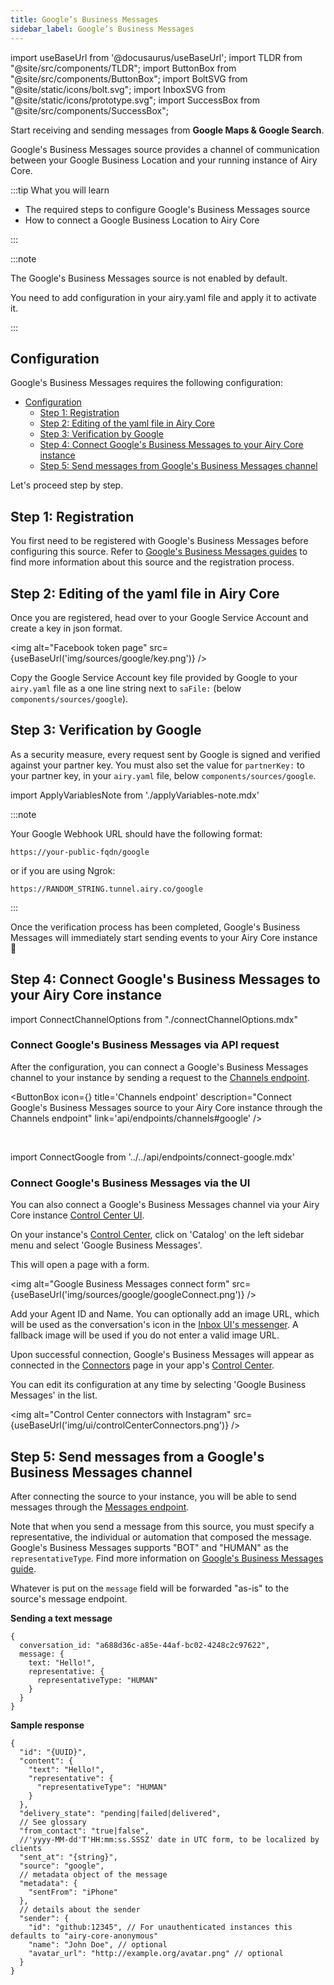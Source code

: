 ```yaml
---
title: Google’s Business Messages
sidebar_label: Google’s Business Messages
---
```


import useBaseUrl from '@docusaurus/useBaseUrl';
import TLDR from "@site/src/components/TLDR";
import ButtonBox from "@site/src/components/ButtonBox";
import BoltSVG from "@site/static/icons/bolt.svg";
import InboxSVG from "@site/static/icons/prototype.svg";
import SuccessBox from "@site/src/components/SuccessBox";

<TLDR>

Start receiving and sending messages from **Google Maps & Google Search**.

</TLDR>

Google's Business Messages source provides a channel of communication between your Google
Business Location and your running instance of Airy Core.

:::tip What you will learn

- The required steps to configure Google's Business Messages source
- How to connect a Google Business Location to Airy Core

:::

:::note

The Google's Business Messages source is not enabled by default.

You need to add configuration in your airy.yaml file and apply it to activate it.

:::

## Configuration

Google's Business Messages requires the following configuration:

- [Configuration](#configuration)
  - [Step 1: Registration](#step-1-registration)
  - [Step 2: Editing of the yaml file in Airy Core](#step-2-editing-of-the-yaml-file-in-airy-core)
  - [Step 3: Verification by Google](#step-3-verification-by-google)
  - [Step 4: Connect Google's Business Messages to your Airy Core instance](#step-4-connect-googles-business-messages-to-your-airy-core-instance)
  - [Step 5: Send messages from Google's Business Messages channel](#step-5-send-messages-from-a-googles-business-messages-channel)

Let's proceed step by step.

## Step 1: Registration

You first need to be registered with Google's Business Messages before
configuring this source. Refer to [Google's Business Messages
guides](https://developers.google.com/business-communications/business-messages/guides)
to find more information about this source and the registration process.

## Step 2: Editing of the yaml file in Airy Core

Once you are registered, head over to your Google Service Account and create a key in json format.

<img alt="Facebook token page" src={useBaseUrl('img/sources/google/key.png')} />

Copy the Google Service Account key file provided by Google to
your `airy.yaml` file as a one line string next to `saFile:` (below `components/sources/google`).

## Step 3: Verification by Google

As a security measure, every request sent by Google is signed and verified
against your partner key. You must also set the value for `partnerKey:` to your partner key,
in your `airy.yaml` file, below `components/sources/google`.

import ApplyVariablesNote from './applyVariables-note.mdx'

<ApplyVariablesNote />

:::note

Your Google Webhook URL should have the following format:

```
https://your-public-fqdn/google
```

or if you are using Ngrok:

```
https://RANDOM_STRING.tunnel.airy.co/google
```

:::

<SuccessBox>

Once the verification process has been completed, Google's Business Messages will immediately start sending events to your Airy Core instance 🎉

</SuccessBox>

## Step 4: Connect Google's Business Messages to your Airy Core instance

import ConnectChannelOptions from "./connectChannelOptions.mdx"

<ConnectChannelOptions />

### Connect Google's Business Messages via API request

After the configuration, you can connect a Google's Business Messages channel to your instance by sending a request to the [Channels endpoint](/api/endpoints/channels#google).

<ButtonBox
icon={<BoltSVG />}
title='Channels endpoint'
description="Connect Google's Business Messages source to your Airy Core instance through the Channels endpoint"
link='api/endpoints/channels#google'
/>

<br/>

import ConnectGoogle from '../../api/endpoints/connect-google.mdx'

<ConnectGoogle />

### Connect Google's Business Messages via the UI

You can also connect a Google's Business Messages channel via your Airy Core instance [Control Center UI](/ui/control-center/introduction).

On your instance's [Control Center](/ui/control-center/introduction), click on 'Catalog' on the left sidebar menu and select 'Google Business Messages'.

This will open a page with a form.

<img alt="Google Business Messages connect form" src={useBaseUrl('img/sources/google/googleConnect.png')} />

Add your Agent ID and Name. You can optionally add an image URL, which will be used as the conversation's icon in the [Inbox UI's messenger](/ui/inbox/messenger). A fallback image will be used if you do not enter a valid image URL.

Upon successful connection, Google's Business Messages will appear as connected in the [Connectors](/ui/control-center/connectors) page in your app's [Control Center](/ui/control-center/introduction).

You can edit its configuration at any time by selecting 'Google Business Messages' in the list.

<img alt="Control Center connectors with Instagram" src={useBaseUrl('img/ui/controlCenterConnectors.png')} />

## Step 5: Send messages from a Google's Business Messages channel

After connecting the source to your instance, you will be able to send messages through the [Messages endpoint](/api/endpoints/messages#send).

Note that when you send a message from this source, you must specify a representative, the individual or automation that composed the message.
Google's Business Messages supports "BOT" and "HUMAN" as the `representativeType`. Find more information on [Google's Business Messages guide](https://developers.google.com/business-communications/business-messages/guides/build/send).

Whatever is put on the `message` field will be forwarded "as-is" to the source's message endpoint.

**Sending a text message**

```json5
{
  conversation_id: "a688d36c-a85e-44af-bc02-4248c2c97622",
  message: {
    text: "Hello!",
    representative: {
      representativeType: "HUMAN"
    }
  }
}
```

**Sample response**

```json5
{
  "id": "{UUID}",
  "content": {
    "text": "Hello!",
    "representative": {
      "representativeType": "HUMAN"
    }
  },
  "delivery_state": "pending|failed|delivered",
  // See glossary
  "from_contact": "true|false",
  //'yyyy-MM-dd'T'HH:mm:ss.SSSZ' date in UTC form, to be localized by clients
  "sent_at": "{string}",
  "source": "google",
  // metadata object of the message
  "metadata": {
    "sentFrom": "iPhone"
  },
  // details about the sender
  "sender": {
    "id": "github:12345", // For unauthenticated instances this defaults to "airy-core-anonymous"
    "name": "John Doe", // optional
    "avatar_url": "http://example.org/avatar.png" // optional
  }
}
```
